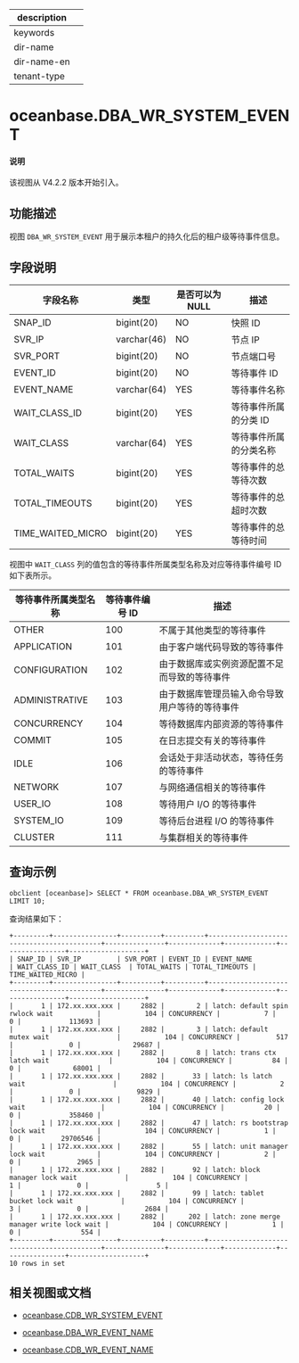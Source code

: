|description||
|---|---|
|keywords||
|dir-name||
|dir-name-en||
|tenant-type||

# oceanbase.DBA_WR_SYSTEM_EVENT

<main id="notice" type='explain'>
<h4>说明</h4>
<p>该视图从 V4.2.2 版本开始引入。</p>
</main>

## 功能描述

视图 `DBA_WR_SYSTEM_EVENT` 用于展示本租户的持久化后的租户级等待事件信息。

## 字段说明

| **字段名称**      | **类型**    | **是否可以为 NULL** | **描述**                               |
|-------------------|-------------|---------------------|----------------------------------------|
| SNAP_ID           | bigint(20)  | NO   |  快照 ID   |
| SVR_IP            | varchar(46) | NO   |  节点 IP   |
| SVR_PORT          | bigint(20)  | NO   |  节点端口号    |
| EVENT_ID          | bigint(20)  | NO   |  等待事件 ID   |
| EVENT_NAME        | varchar(64) | YES  |  等待事件名称    |
| WAIT_CLASS_ID     | bigint(20)  | YES  |  等待事件所属的分类 ID      |
| WAIT_CLASS        | varchar(64) | YES  |  等待事件所属的分类名称       |
| TOTAL_WAITS       | bigint(20)  | YES  |  等待事件的总等待次数       |
| TOTAL_TIMEOUTS    | bigint(20)  | YES  |  等待事件的总超时次数        |
| TIME_WAITED_MICRO | bigint(20)  | YES  |  等待事件的总等待时间       |

视图中 `WAIT_CLASS` 列的值包含的等待事件所属类型名称及对应等待事件编号 ID 如下表所示。

| 等待事件所属类型名称 | 等待事件编号 ID | 描述 |
|------|----|------|
| OTHER | 100 | 不属于其他类型的等待事件 |
| APPLICATION | 101 | 由于客户端代码导致的等待事件 |
| CONFIGURATION | 102 | 由于数据库或实例资源配置不足而导致的等待事件 |
| ADMINISTRATIVE | 103 | 由于数据库管理员输入命令导致用户等待的等待事件|
| CONCURRENCY | 104 | 等待数据库内部资源的等待事件 |
| COMMIT | 105 | 在日志提交有关的等待事件 |
| IDLE | 106 | 会话处于非活动状态，等待任务的等待事件 |
| NETWORK | 107 | 与网络通信相关的等待事件 |
| USER_IO | 108 | 等待用户 I/O 的等待事件 |
| SYSTEM_IO | 109 | 等待后台进程 I/O 的等待事件 |
| CLUSTER | 111 | 与集群相关的等待事件|

## 查询示例

```shell
obclient [oceanbase]> SELECT * FROM oceanbase.DBA_WR_SYSTEM_EVENT LIMIT 10;
```

查询结果如下：

```shell
+---------+----------------+----------+----------+-------------------------------------------+---------------+-------------+-------------+----------------+-------------------+
| SNAP_ID | SVR_IP         | SVR_PORT | EVENT_ID | EVENT_NAME                                | WAIT_CLASS_ID | WAIT_CLASS  | TOTAL_WAITS | TOTAL_TIMEOUTS | TIME_WAITED_MICRO |
+---------+----------------+----------+----------+-------------------------------------------+---------------+-------------+-------------+----------------+-------------------+
|       1 | 172.xx.xxx.xxx |     2882 |        2 | latch: default spin rwlock wait           |           104 | CONCURRENCY |           7 |              0 |            113693 |
|       1 | 172.xx.xxx.xxx |     2882 |        3 | latch: default mutex wait                 |           104 | CONCURRENCY |         517 |              0 |             29687 |
|       1 | 172.xx.xxx.xxx |     2882 |        8 | latch: trans ctx latch wait               |           104 | CONCURRENCY |          84 |              0 |             68001 |
|       1 | 172.xx.xxx.xxx |     2882 |       33 | latch: ls latch wait                      |           104 | CONCURRENCY |           2 |              0 |              9829 |
|       1 | 172.xx.xxx.xxx |     2882 |       40 | latch: config lock wait                   |           104 | CONCURRENCY |          20 |              0 |            358460 |
|       1 | 172.xx.xxx.xxx |     2882 |       47 | latch: rs bootstrap lock wait             |           104 | CONCURRENCY |           1 |              0 |          29706546 |
|       1 | 172.xx.xxx.xxx |     2882 |       55 | latch: unit manager lock wait             |           104 | CONCURRENCY |           2 |              0 |              2965 |
|       1 | 172.xx.xxx.xxx |     2882 |       92 | latch: block manager lock wait            |           104 | CONCURRENCY |           1 |              0 |                 5 |
|       1 | 172.xx.xxx.xxx |     2882 |       99 | latch: tablet bucket lock wait            |           104 | CONCURRENCY |           3 |              0 |              2684 |
|       1 | 172.xx.xxx.xxx |     2882 |      202 | latch: zone merge manager write lock wait |           104 | CONCURRENCY |           1 |              0 |               554 |
+---------+----------------+----------+----------+-------------------------------------------+---------------+-------------+-------------+----------------+-------------------+
10 rows in set
```

## 相关视图或文档

* [oceanbase.CDB_WR_SYSTEM_EVENT](14200.o-cdb_wr_system_event-of-sys-tenant.md)

* [oceanbase.DBA_WR_EVENT_NAME](28300.dba_wr_event_name-of-sys-tenant.md)

* [oceanbase.CDB_WR_EVENT_NAME](13500.o-cdb_wr_event_name-of-sys-tenant.md)
